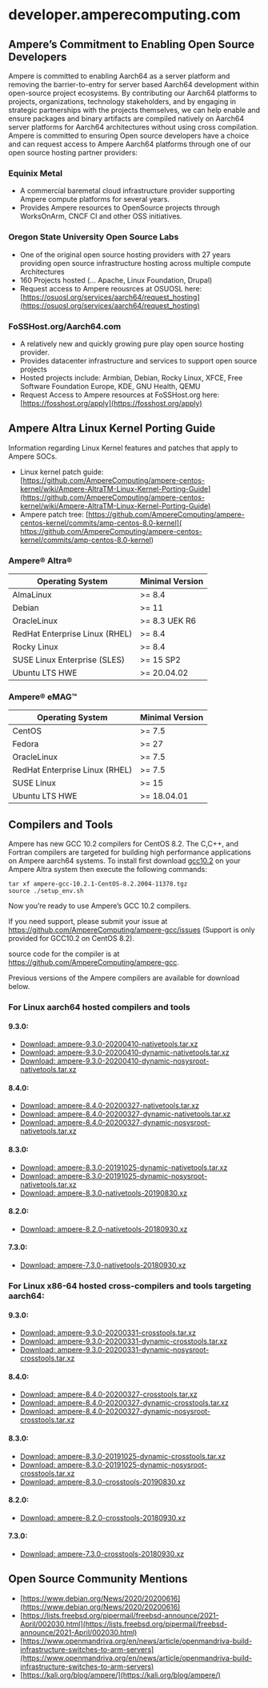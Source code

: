 # developer.amperecomputing.com

## Ampere’s Commitment to Enabling Open Source Developers

Ampere is committed to enabling Aarch64 as a server platform and removing the barrier-to-entry for server based Aarch64 development within open-source project ecosystems. By contributing our Aarch64 platforms to projects, organizations, technology stakeholders, and by engaging in strategic partnerships with the projects themselves, we can help enable and ensure packages and binary artifacts are compiled natively on Aarch64 server platforms for Aarch64 architectures without using cross compilation.   Ampere is committed to ensuring Open source developers have a choice and can request access to Ampere Aarch64 platforms through one of our open source hosting partner providers:

### Equinix Metal 

* A commercial baremetal cloud infrastructure provider supporting Ampere compute platforms for several years.
* Provides Ampere resources to OpenSource projects through WorksOnArm, CNCF CI and other OSS initiatives.

### Oregon State University Open Source Labs

* One of the original open source hosting providers with 27 years providing open source infrastructure hosting across multiple compute Architectures
* 160 Projects hosted (… Apache, Linux Foundation, Drupal)
* Request access to Ampere reousrces at OSUOSL here: [https://osuosl.org/services/aarch64/request_hosting](https://osuosl.org/services/aarch64/request_hosting)

### FoSSHost.org/Aarch64.com

* A relatively new and quickly growing pure play open source hosting provider.
* Provides datacenter infrastructure and services to support open source projects
* Hosted projects include: Armbian, Debian, Rocky Linux, XFCE, Free Software Foundation Europe, KDE, GNU Health, QEMU
* Request Access to Ampere resources at FoSSHost.org here: [https://fosshost.org/apply](https://fosshost.org/apply)

## Ampere Altra Linux Kernel Porting Guide
Information regarding Linux Kernel features and patches that apply to Ampere SOCs.   

* Linux kernel patch guide: [https://github.com/AmpereComputing/ampere-centos-kernel/wiki/Ampere-AltraTM-Linux-Kernel-Porting-Guide](https://github.com/AmpereComputing/ampere-centos-kernel/wiki/Ampere-AltraTM-Linux-Kernel-Porting-Guide)
* Ampere patch tree: [https://github.com/AmpereComputing/ampere-centos-kernel/commits/amp-centos-8.0-kernel](
https://github.com/AmpereComputing/ampere-centos-kernel/commits/amp-centos-8.0-kernel)

### Ampere® Altra®

| Operating System | Minimal Version |
| --- | --- |
| AlmaLinux | >= 8.4 |
| Debian | >= 11 |
| OracleLinux | >= 8.3 UEK R6 |
| RedHat Enterprise Linux (RHEL) | >= 8.4 |
| Rocky Linux | >= 8.4 |
| SUSE Linux Enterprise (SLES)| >= 15 SP2 |
| Ubuntu LTS HWE | >= 20.04.02 |

### Ampere® eMAG™

| Operating System | Minimal Version |
| --- | --- |
| CentOS | >= 7.5 |
| Fedora | >= 27 |
| OracleLinux | >= 7.5 |
| RedHat Enterprise Linux (RHEL) | >= 7.5 | 
| SUSE Linux | >= 15 |
| Ubuntu LTS HWE | >= 18.04.01 |

## Compilers and Tools
Ampere has new GCC 10.2 compilers for CentOS 8.2.  The C,C++, and Fortran compilers are targeted for building high performance applications on Ampere aarch64 systems.  To install first download [gcc10.2](https://github.com/AmpereComputing/ampere-gcc/) on your Ampere Altra system then execute the following commands:

```
tar xf ampere-gcc-10.2.1-CentOS-8.2.2004-11378.tgz
source ./setup_env.sh
```
Now you’re ready to use Ampere’s GCC 10.2 compilers.

If you need support, please submit your issue at
https://github.com/AmpereComputing/ampere-gcc/issues
(Support is only provided for GCC10.2 on CentOS 8.2).

source code for the compiler is at https://github.com/AmpereComputing/ampere-gcc.

Previous versions of the Ampere compilers are available for download below.

### For Linux aarch64 hosted compilers and tools

#### 9.3.0:
* [Download: ampere-9.3.0-20200410-nativetools.tar.xz](https://ampere-cdn.s3-us-west-2.amazonaws.com/tools/compilers/native/9.3.0/ampere-9.3.0-20200410-nativetools.tar.xz)
* [Download: ampere-9.3.0-20200410-dynamic-nativetools.tar.xz](https://ampere-cdn.s3-us-west-2.amazonaws.com/tools/compilers/native/9.3.0/ampere-9.3.0-20200410-dynamic-nativetools.tar.xz)
* [Download: ampere-9.3.0-20200410-dynamic-nosysroot-nativetools.tar.xz](https://ampere-cdn.s3-us-west-2.amazonaws.com/tools/compilers/native/9.3.0/ampere-9.3.0-20200410-nosysroot-nativetools.tar.xz)

#### 8.4.0:

* [Download: ampere-8.4.0-20200327-nativetools.tar.xz](https://cdn.amperecomputing.com/tools/compilers/native/8.4.0/ampere-8.4.0-20200327-nativetools.tar.xz)
* [Download: ampere-8.4.0-20200327-dynamic-nativetools.tar.xz](https://cdn.amperecomputing.com/tools/compilers/native/8.4.0/ampere-8.4.0-20200327-dynamic-nativetools.tar.xz)
* [Download: ampere-8.4.0-20200327-dynamic-nosysroot-nativetools.tar.xz](https://cdn.amperecomputing.com/tools/compilers/native/8.4.0/ampere-8.4.0-20200327-dynamic-nosysroot-nativetools.tar.xz)

#### 8.3.0:

* [Download: ampere-8.3.0-20191025-dynamic-nativetools.tar.xz](https://cdn.amperecomputing.com/tools/compilers/native/8.3.0/ampere-8.3.0-20191025-dynamic-nativetools.tar.xz)
* [Download: ampere-8.3.0-20191025-dynamic-nosysroot-nativetools.tar.xz](https://cdn.amperecomputing.com/tools/compilers/native/8.3.0/ampere-8.3.0-20191025-dynamic-nosysroot-nativetools.tar.xz)
* [Download: ampere-8.3.0-nativetools-20190830.xz](https://cdn.amperecomputing.com/tools/compilers/native/8.3.0/ampere-8.3.0-20190830-nativetools.tar.xz)

#### 8.2.0:

* [Download: ampere-8.2.0-nativetools-20180930.xz](https://cdn.amperecomputing.com/tools/compilers/native/8.2.0/ampere-8.2.0-nativetools-20180930.tar.xz)

#### 7.3.0:

* [Download: ampere-7.3.0-nativetools-20180930.xz](https://cdn.amperecomputing.com/tools/compilers/native/7.3.0/ampere-7.3.0-nativetools-20180930.tar.xz)

### For Linux x86-64 hosted cross-compilers and tools targeting aarch64:

#### 9.3.0:

* [Download: ampere-9.3.0-20200331-crosstools.tar.xz](https://cdn.amperecomputing.com/tools/compilers/cross/9.3.0/ampere-9.3.0-20200331-crosstools.tar.xz)
* [Download: ampere-9.3.0-20200331-dynamic-crosstools.tar.xz](https://cdn.amperecomputing.com/tools/compilers/cross/9.3.0/ampere-9.3.0-20200331-dynamic-crosstools.tar.xz)
* [Download: ampere-9.3.0-20200331-dynamic-nosysroot-crosstools.tar.xz](https://cdn.amperecomputing.com/tools/compilers/cross/9.3.0/ampere-9.3.0-20200331-dynamic-nosysroot-crosstools.tar.xz)

#### 8.4.0:

* [Download: ampere-8.4.0-20200327-crosstools.tar.xz](https://cdn.amperecomputing.com/tools/compilers/cross/8.4.0/ampere-8.4.0-20200327-crosstools.tar.xz)
* [Download: ampere-8.4.0-20200327-dynamic-crosstools.tar.xz](https://cdn.amperecomputing.com/tools/compilers/cross/8.4.0/ampere-8.4.0-20200327-dynamic-crosstools.tar.xz)
* [Download: ampere-8.4.0-20200327-dynamic-nosysroot-crosstools.tar.xz](https://cdn.amperecomputing.com/tools/compilers/cross/8.4.0/ampere-8.4.0-20200327-dynamic-nosysroot-crosstools.tar.xz)

#### 8.3.0:

* [Download: ampere-8.3.0-20191025-dynamic-crosstools.tar.xz](https://cdn.amperecomputing.com/tools/compilers/cross/8.3.0/ampere-8.3.0-20191025-dynamic-crosstools.tar.xz)
* [Download: ampere-8.3.0-20191025-dynamic-nosysroot-crosstools.tar.xz](https://cdn.amperecomputing.com/tools/compilers/cross/8.3.0/ampere-8.3.0-20191025-dynamic-nosysroot-crosstools.tar.xz)
* [Download: ampere-8.3.0-crosstools-20190830.xz](http://cdn.amperecomputing.com/tools/compilers/cross/8.3.0/ampere-8.3.0-20190830-crosstools.tar.xz)

#### 8.2.0:

* [Download: ampere-8.2.0-crosstools-20180930.xz](https://cdn.amperecomputing.com/tools/compilers/cross/8.2.0/ampere-8.2.0-crosstools-20180930.tar.xz)

#### 7.3.0:

* [Download: ampere-7.3.0-crosstools-20180930.xz](https://cdn.amperecomputing.com/tools/compilers/cross/7.3.0/ampere-7.3.0-crosstools-20180930.tar.xz)

## Open Source Community Mentions

* [https://www.debian.org/News/2020/20200616](https://www.debian.org/News/2020/20200616)
* [https://lists.freebsd.org/pipermail/freebsd-announce/2021-April/002030.html](https://lists.freebsd.org/pipermail/freebsd-announce/2021-April/002030.html)
* [https://www.openmandriva.org/en/news/article/openmandriva-build-infrastructure-switches-to-arm-servers](https://www.openmandriva.org/en/news/article/openmandriva-build-infrastructure-switches-to-arm-servers)
* [https://kali.org/blog/ampere/](https://kali.org/blog/ampere/)
